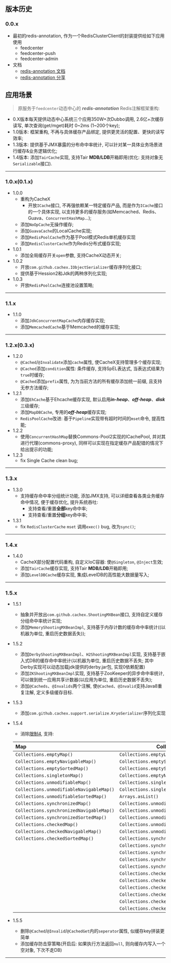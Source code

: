 ## 版本历史
### 0.0.x
- 最初的redis-annotation, 作为一个RedisClusterClient的封装提供给如下应用使用
    - feedcenter
    - feedcenter-push
    - feedcenter-admin
- 文档
    - [redis-annotation 文档](https://github.com/feiqing/CacheX/wiki/redisCli-annotation-%E6%96%87%E6%A1%A3)
    - [redis-annotation 分享](https://github.com/feiqing/CacheX/wiki/redisCli-annotation-%E5%88%86%E4%BA%AB)
## 应用场景
>  原服务于`feedcenter`动态中心的 ***redis-annotation*** Redis注解框架重构:
- 0.X版本每天提供动态中心系统三个应用350W+次Dubbo调用, 2.6亿+次缓存读写, 单次查询(get/mget)耗时 0~2ms (1~200个key);
- 1.0版本: 框架重构, 不再与具体缓存产品绑定, 提供更灵活的配置、更快的读写效率;
- 1.3版本: 提供基于JMX暴露的分布命中率统计, 可以针对某一具体业务场景进行缓存&业务逻辑优化;
- 1.4版本: 添加`TairCache`实现, 支持Tair **MDB/LDB**开箱即用(优化: 支持对象无`Serializable`接口).

---
### 1.0.x(0.1.x)
- 1.0.0
    - 重构为CacheX
        - 开放`ICache`接口, 不再强依赖某一特定缓存产品, 而是作为`ICache`接口的一个具体实现, 以支持更多的缓存服务(如Memcached、Redis、Guava、`ConcurrentHashMap`...);
    - 添加`NoOpCache`无操作缓存;
    - 添加`GuavaCache`的LocalCache实现;
    - 添加`RedisPoolCache`作为基于Pool模式Redis单机缓存实现
    - 添加`RedisClusterCache`作为Redis分布式缓存实现;
- 1.0.1
    - 添加全局缓存开关`open`参数, 支持CacheX动态开关;
- 1.0.2
    - 开放`com.github.cachex.IObjectSerializer`缓存序列化接口;
    - 提供基于Hession2和Jdk的两种序列化实现;
- 1.0.3
    - 开放`RedisPoolCache`连接池设置策略;

---
### 1.1.x
- 1.1.0
    - 添加`JdkConcurrentMapCache`内存缓存实现;
    - 添加`MemcachedCache`基于Memcached的缓存实现;

---
### 1.2.x(0.3.x)
- 1.2.0
    - `@Cached`/`@Invalidate`添加`cache`属性, 使CacheX支持管理多个缓存实现;
    - `@Cached`添加`condition`属性: 条件缓存, 支持SpEL表达式, 当表达式结果为`true`时缓存;
    - `@Cached`添加`prefix`属性, 为为当前方法的所有缓存添加统一前缀, 且支持无参方法缓存;
- 1.2.1
    - 添加`EhCache`基于Ehcache缓存实现, 默认启用***in-heap***、***off-heap***、***disk***三级缓存;
    - 添加`MapDBCache`, 专用的***off-heap***缓存实现;
    - `RedisPoolCache`改进: 基于`Pipeline`实现带有超时时间的`mset`命令, 提高性能;
- 1.2.2
    - 使用`ConcurrentHashMap`替换Commons-Pool2实现的ICachePool, 并对其进行代理(commons-proxy), 同样可以实现在指定缓存产品配错的情况下给出提示的功能;
- 1.2.3
    - fix Single Cache clean bug;

---
### 1.3.x
- 1.3.0
    - 支持缓存命中率分组统计功能, 添加JMX支持, 可以详细查看各类业务缓存命中情况, 便于缓存优化, 提升系统吞吐:
        - 支持查看/重置**全部**key命中率;
        - 支持查看/重置**分组**key命中率;
- 1.3.1
    - fix `RedisClusterCache` `mset` 调用`exec()` bug, 改为`sync()`;

---
### 1.4.x
- 1.4.0
    - CacheX部分配置代码重构, 自定义IoC容器: 使`@Singleton`, `@Inject`生效;
    - 添加`TairCache`缓存实现, 支持Tair **MDB/LDB**开箱即用;
    - 添加`LevelDBCache`缓存实现, 集成LevelDB的高性能大数据量写入;

---
### 1.5.x
- 1.5.1
    - 抽象并开放出`com.github.cachex.ShootingMXBean`接口, 支持自定义缓存分组命中率统计实现;
    - 添加`MemoryShootingMXBeanImpl`, 支持基于内存计数的缓存命中率统计((以机器为单位, 重启历史数据丢失));
- 1.5.2
    - 添加`DerbyShootingMXBeanImpl`、`H2ShootingMXBeanImpl`实现, 支持基于嵌入式DB的缓存命中率统计(以机器为单位, 重启历史数据不丢失; 其中Derby实现可以动态加载jdk提供的derby.jar包, 实现0依赖配置)
    - 添加`ZKShootingMXBeanImpl`实现, 支持基于ZooKeeper的异步命中率统计, 可以做到统一应用共享计数器(以应用为单位, 重启历史数据不丢失);
    - 添加`@Cacheds`、`@Invalids`两个注解, 使`@Cached`、`@Invalid`支持Java8重复注解, 定义多级缓存目标.
- 1.5.3
    - 添加`com.github.cachex.support.serialize.KryoSerializer`序列化实现
- 1.5.4
    - 消除[限制4](limit.md#4-各类怪异的内部容器类调用), 支持:
    
    | Map | Collection | 
    :------- | ------- |
    | `Collections.emptyMap()` | `Collections.emptyList()` |
    | `Collections.emptyNavigableMap()` | `Collections.emptySet()` | 
    | `Collections.emptySortedMap()` | `Collections.emptySortedSet()` |
    | `Collections.singletonMap()`   | `Collections.emptyNavigableSet()` |
    | `Collections.unmodifiableMap()` | `Collections.singletonList()` |
    | `Collections.unmodifiableNavigableMap()` | `Collections.singleton()` |
    | `Collections.unmodifiableSortedMap()` | `Arrays.asList()` | 
    | `Collections.synchronizedMap()` | `Collections.unmodifiableCollection()` |
    | `Collections.synchronizedNavigableMap()` | `Collections.unmodifiableList()` |
    | `Collections.synchronizedSortedMap()` | `Collections.unmodifiableSet()` |
    | `Collections.checkedMap()` | `Collections.unmodifiableSortedSet()` |
    | `Collections.checkedNavigableMap()` | `Collections.unmodifiableNavigableSet()` |
    | `Collections.checkedSortedMap()` | `Collections.synchronizedCollection()` |
    | | `Collections.synchronizedList()` |
    | | `Collections.synchronizedSet()` |
    | | `Collections.synchronizedNavigableSet()` |
    | | `Collections.synchronizedSortedSet()` |
    | | `Collections.checkedCollection()` |
    | | `Collections.checkedList()` |
    | | `Collections.checkedSet()` |
    | | `Collections.checkedNavigableSet()` |
    | | `Collections.checkedSortedSet()` |
    | | `Collections.checkedQueue()` |
- 1.5.5
    - 删除`@Cached`/`@Invalid`/`@CachedGet`内的`seperator`属性, 似缓存key拼装更简单
    - 添加缓存防击穿策略(开启后: 如果执行方法返回`null`, 则向缓存内写入一个空对象, 下次不走DB)

---